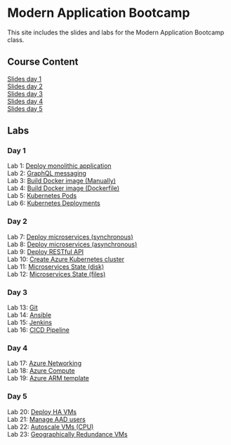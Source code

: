 # Modern Application Bootcamp

This site includes the slides and labs for the Modern Application Bootcamp class.   


## Course Content   
[Slides day 1](https://www.dropbox.com/s/5vmv4d0nxx8kzcd/Cloud%20Bootcamp-Day1.pdf?dl=0)   
[Slides day 2](https://www.dropbox.com/s/b18zu9wtu4tzkfm/Cloud%20Bootcamp-Day2.pdf?dl=0)   
[Slides day 3](https://www.dropbox.com/s/pcfbw5zc8n3cc1p/Cloud%20Bootcamp-Day3.pdf?dl=0)   
[Slides day 4](https://www.dropbox.com/s/r594l7hltdv1umq/Cloud%20Bootcamp-Day4.pdf?dl=0)   
[Slides day 5](https://www.dropbox.com/s/eqv315ihhgs0vtp/Cloud%20Bootcamp-Day5.pdf?dl=0)   

## Labs   

### Day 1   
Lab 1: [Deploy monolithic application](labs/wisesayings/)   
Lab 2: [GraphQL messaging](https://katacoda.com/programmableweb/scenarios/understanding-graphql-using-imbob)   
Lab 3: [Build Docker image (Manually)](labs/docker-commit/)   
Lab 4: [Build Docker image (Dockerfile)](labs/monolith/)   
Lab 5: [Kubernetes Pods](labs/pods/)   
Lab 6: [Kubernetes Deployments](labs/deployments/)   

### Day 2   
Lab 7: [Deploy microservices (synchronous)](labs/microservice-sync/)   
Lab 8: [Deploy microservices (asynchronous)](labs/microservice-async/)   
Lab 9: [Deploy RESTful API](labs/restapi/)   
Lab 10: [Create Azure Kubernetes cluster](labs/001-setup-aks/)   
Lab 11: [Microservices State (disk)](labs/azure-pd/)   
Lab 12: [Microservices State (files)](labs/azure-pf/)   


### Day 3   
Lab 13: [Git](https://www.katacoda.com/courses/git)   
Lab 14: [Ansible](labs/ansible/)   
Lab 15: [Jenkins](labs/jenkins/)   
Lab 16: [CICD Pipeline](labs/cicd-aks)   

### Day 4   
Lab 17: [Azure Networking](labs/azure-vnet)   
Lab 18: [Azure Compute](labs/azure-compute)   
Lab 19: [Azure ARM template](labs/arm-templates)   

### Day 5
Lab 20: [Deploy HA VMs](labs/azure-vms)   
Lab 21: [Manage AAD users](labs/aad-users/)   
Lab 22: [Autoscale VMs (CPU)](labs/autoscale-vm/)   
Lab 23: [Geographically Redundance VMs](labs/lb_tm/)   
